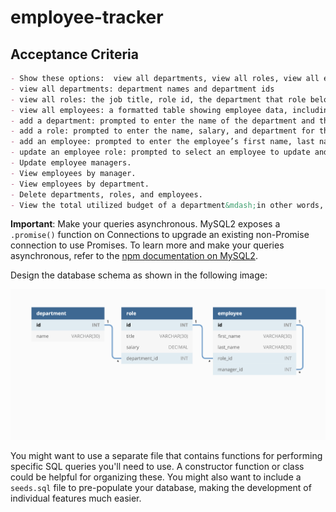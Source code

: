 # employee-tracker
## Acceptance Criteria

```md
- Show these options:  view all departments, view all roles, view all employees, add a department, add a role, add an employee, and update an employee role
- view all departments: department names and department ids
- view all roles: the job title, role id, the department that role belongs to, and the salary for that role
- view all employees: a formatted table showing employee data, including employee ids, first names, last names, job titles, departments, salaries, and managers that the employees report to
- add a department: prompted to enter the name of the department and that department is added to the database
- add a role: prompted to enter the name, salary, and department for the role and that role is added to the database
- add an employee: prompted to enter the employee’s first name, last name, role, and manager, and that employee is added to the database
- update an employee role: prompted to select an employee to update and their new role and this information is updated in the database 
- Update employee managers.
- View employees by manager.
- View employees by department.
- Delete departments, roles, and employees.
- View the total utilized budget of a department&mdash;in other words, the combined salaries of all employees in that department.
```

**Important**:  Make your queries asynchronous. MySQL2 exposes a `.promise()` function on Connections to upgrade an existing non-Promise connection to use Promises. To learn more and make your queries asynchronous, refer to the [npm documentation on MySQL2](https://www.npmjs.com/package/mysql2).

Design the database schema as shown in the following image:

![Database schema includes tables labeled “employee,” role,” and “department.”](./Assets/12-sql-homework-demo-01.png)


You might want to use a separate file that contains functions for performing specific SQL queries you'll need to use. A constructor function or class could be helpful for organizing these. You might also want to include a `seeds.sql` file to pre-populate your database, making the development of individual features much easier.
